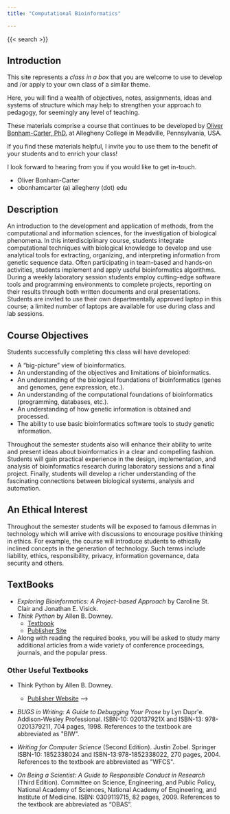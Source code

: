 ```yaml
---
title: "Computational Bioinformatics"

---
```


{{< search >}}

## Introduction

This site represents a _class in a box_ that you are welcome to use to develop and /or apply to your own class of a similar theme.

Here, you will find a wealth of objectives, notes, assignments, ideas and systems of structure which may help to strengthen your approach to pedagogy, for seemingly any level of teaching.

These materials comprise a course that continues to be developed by [Oliver Bonham-Carter, PhD.](https://www.oliverbonhamcarter.com/) at Allegheny College in Meadville, Pennsylvania, USA. 

If you find these materials helpful, I invite you to use them to the benefit of your students and to enrich your class! 

I look forward to hearing from you if you would like to get in-touch.

* Oliver Bonham-Carter
* obonhamcarter (a) allegheny (dot) edu

## Description

An introduction to the development and application of methods, from the computational and information sciences, for the investigation of biological phenomena. In this interdisciplinary course, students integrate computational techniques with biological knowledge to develop and use analytical tools for extracting, organizing, and interpreting information from genetic sequence data. Often participating in team-based and hands-on activities, students implement and apply useful bioinformatics algorithms. During a weekly laboratory session students employ cutting-edge software tools and programming environments to complete projects, reporting on their results through both written documents and oral presentations. Students are invited to use their own departmentally approved laptop in this course; a limited number of laptops are available for use during class and lab sessions.

## Course Objectives

Students successfully completing this class will have developed:

* A “big-picture” view of bioinformatics.
* An understanding of the objectives and limitations of bioinformatics.
* An understanding of the biological foundations of bioinformatics (genes and genomes, gene expression, etc.).
* An understanding of the computational foundations of bioinformatics (programming, databases, etc.).
* An understanding of how genetic information is obtained and processed.
* The ability to use basic bioinformatics software tools to study genetic information.

Throughout the semester students also will enhance their ability to write and present ideas about bioinformatics in a clear and compelling fashion. Students will gain practical experience in the design, implementation, and analysis of bioinformatics research during laboratory sessions and a final project. Finally, students will develop a richer understanding of the fascinating connections between biological systems, analysis and automation.

## An Ethical Interest

Throughout the semester students will be exposed to famous dilemmas in technology which will arrive with discussions to encourage positive thinking in ethics. For example, the course will introduce students to ethically inclined concepts in the generation of technology. Such terms include liability, ethics, responsibility, privacy, information governance, data security and others.

## TextBooks

* _Exploring Bioinformatics: A Project-based Approach_ by Caroline St. Clair and Jonathan E. Visick.
* _Think Python_ by Allen B. Downey.
  + [Textbook](http://greenteapress.com/thinkpython/thinkpython.pdf)
  + [Publisher Site](http://greenteapress.com/wp/think-python/)
* Along with reading the required books, you will be asked to study many additional articles from a wide variety of conference proceedings, journals, and the popular press.

### Other Useful Textbooks

* Think Python by Allen B. Downey.
  + [Publisher Website](https://greenteapress.com/wp/) -->

* _BUGS in Writing: A Guide to Debugging Your Prose_ by Lyn Dupr\'e. Addison-Wesley Professional. ISBN-10: 020137921X and ISBN-13: 978-0201379211, 704 pages, 1998. References to the textbook are abbreviated as "BIW".

* _Writing for Computer Science_ (Second Edition). Justin Zobel. Springer ISBN-10: 1852338024 and ISBN-13:978-1852338022, 270 pages, 2004. References to the textbook are abbreviated as "WFCS".

* _On Being a Scientist: A Guide to Responsible Conduct in Research_ (Third Edition). Committee on Science, Engineering, and Public Policy, National Academy of Sciences, National Academy of Engineering, and Institute of Medicine. ISBN: 0309119715, 82 pages, 2009. References to the textbook are abbreviated as “OBAS”.
